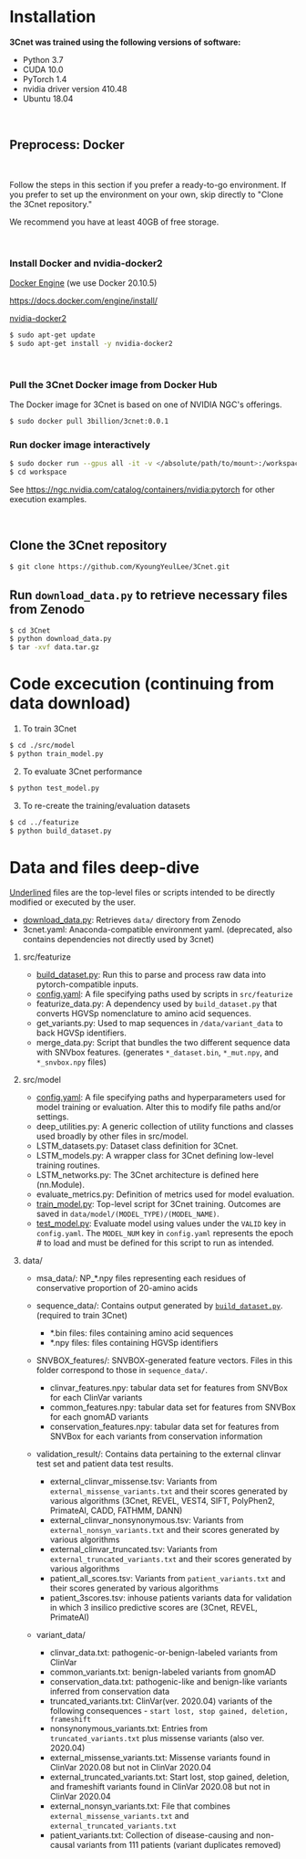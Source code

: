 ﻿# Installation

__3Cnet was trained using the following versions of software:__
- Python 3.7
- CUDA 10.0
- PyTorch 1.4
- nvidia driver version 410.48
- Ubuntu 18.04

<br>

## Preprocess: Docker
<br>

Follow the steps in this section if you prefer a ready-to-go environment.
If you prefer to set up the environment on your own, skip directly to "Clone the 3Cnet repository."

We recommend you have at least 40GB of free storage.

<br>

### __Install Docker and nvidia-docker2__

<ins>Docker Engine</ins> (we use Docker 20.10.5)

https://docs.docker.com/engine/install/


<ins>nvidia-docker2</ins>

```bash
$ sudo apt-get update
$ sudo apt-get install -y nvidia-docker2
```
<br>

### __Pull the 3Cnet Docker image from Docker Hub__
The Docker image for 3Cnet is based on one of NVIDIA NGC's offerings.

```bash
$ sudo docker pull 3billion/3cnet:0.0.1
```

### __Run docker image interactively__

```bash
$ sudo docker run --gpus all -it -v </absolute/path/to/mount>:/workspace 3billion/3cnet:0.0.1
$ cd workspace
```

See https://ngc.nvidia.com/catalog/containers/nvidia:pytorch for other execution examples.

<br>

## Clone the 3Cnet repository

```bash
$ git clone https://github.com/KyoungYeulLee/3Cnet.git
```

## Run `download_data.py` to retrieve necessary files from Zenodo

```bash
$ cd 3Cnet
$ python download_data.py
$ tar -xvf data.tar.gz
```

# Code excecution (continuing from data download)

1. To train 3Cnet

```bash
$ cd ./src/model
$ python train_model.py
```

2. To evaluate 3Cnet performance

```bash
$ python test_model.py
```

3. To re-create the training/evaluation datasets

```bash
$ cd ../featurize
$ python build_dataset.py
```

# Data and files deep-dive
<ins>Underlined</ins> files are the top-level files or scripts intended to be directly modified or executed by the user.

- <ins>download_data.py</ins>: Retrieves `data/` directory from Zenodo
- 3cnet.yaml: Anaconda-compatible environment yaml. (deprecated, also contains dependencies not directly used by 3cnet)

1. src/featurize
   - <ins>build_dataset.py</ins>: Run this to parse and process raw data into pytorch-compatible inputs.
   - <ins>config.yaml</ins>: A file specifying paths used by scripts in `src/featurize`
   - featurize_data.py: A dependency used by `build_dataset.py` that converts HGVSp nomenclature to amino acid sequences.
   - get_variants.py: Used to map sequences in `/data/variant_data` to back HGVSp identifiers.
   - merge_data.py: Script that bundles the two different sequence data with SNVbox features. (generates `*_dataset.bin`, `*_mut.npy`, and `*_snvbox.npy` files)
  
2. src/model
   - <ins>config.yaml</ins>: A file specifying paths and hyperparameters used for model training or evaluation. Alter this to modify file paths and/or settings.
   - deep_utilities.py: A generic collection of utility functions and classes used broadly by other files in src/model.
   - LSTM_datasets.py: Dataset class definition for 3Cnet.
   - LSTM_models.py: A wrapper class for 3Cnet defining low-level training routines.
   - LSTM_networks.py: The 3Cnet architecture is defined here (nn.Module).
   - evaluate_metrics.py: Definition of metrics used for model evaluation.
   - <ins>train_model.py</ins>: Top-level script for 3Cnet training. Outcomes are saved in `data/model/(MODEL_TYPE)/(MODEL_NAME)`.
   - <ins>test_model.py</ins>: Evaluate model using values under the `VALID` key in `config.yaml`. The `MODEL_NUM` key in `config.yaml` represents the epoch # to load and must be defined for this script to run as intended.

3. data/
   - msa_data/: NP_*.npy files representing each residues of conservative proportion of 20-amino acids
   - sequence_data/: Contains output generated by <ins>`build_dataset.py`</ins>. (required to train 3Cnet)
     - *.bin files: files containing amino acid sequences
     - *.npy files: files containing HGVSp identifiers

   - SNVBOX_features/: SNVBOX-generated feature vectors. Files in this folder correspond to those in `sequence_data/`.
     - clinvar_features.npy: tabular data set for features from SNVBox for each ClinVar variants
     - common_features.npy: tabular data set for features from SNVBox for each gnomAD variants
     - conservation_features.npy: tabular data set for features from SNVBox for each variants from conservation information

   - validation_result/: Contains data pertaining to the external clinvar test set and patient data test results.
     - external_clinvar_missense.tsv: Variants from `external_missense_variants.txt` and their scores generated by various algorithms (3Cnet, REVEL, VEST4, SIFT, PolyPhen2, PrimateAI, CADD, FATHMM, DANN)
     - external_clinvar_nonsynonymous.tsv: Variants from `external_nonsyn_variants.txt` and their scores generated by various algorithms
     - external_clinvar_truncated.tsv: Variants from `external_truncated_variants.txt` and their scores generated by various algorithms
     - patient_all_scores.tsv: Variants from `patient_variants.txt` and their scores generated by various algorithms
     - patient_3scores.tsv: inhouse patients variants data for validation in which 3 insilico predictive scores are (3Cnet, REVEL, PrimateAI)

   - variant_data/
     - clinvar_data.txt: pathogenic-or-benign-labeled  variants from ClinVar
     - common_variants.txt: benign-labeled variants from gnomAD
     - conservation_data.txt: pathogenic-like and benign-like variants inferred from conservation data
     - truncated_variants.txt: ClinVar(ver. 2020.04) variants of the following consequences - `start lost, stop gained, deletion, frameshift`
     - nonsynonymous_variants.txt: Entries from `truncated_variants.txt` plus missense variants (also ver. 2020.04)
     - external_missense_variants.txt: Missense variants found in ClinVar 2020.08 but not in ClinVar 2020.04
     - external_truncated_variants.txt: Start lost, stop gained, deletion, and frameshift variants found in ClinVar 2020.08 but not in ClinVar 2020.04
     - external_nonsyn_variants.txt: File that combines `external_missense_variants.txt` and `external_truncated_variants.txt`
     - patient_variants.txt: Collection of disease-causing and non-causal variants from 111 patients (variant duplicates removed)
